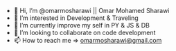 - 👋 Hi, I’m @omarmosharawi || Omar Mohamed Sharawi
- 👀 I’m interested in Development & Traveling
- 🌱 I’m currently improve my self in PY & JS & DB
- 💞️ I’m looking to collaborate on code development
- 📫 How to reach me => omarmosharawi@gmail.com

<!---
omarmosharawi/omarmosharawi is a ✨ special ✨ repository because its `README.md` (this file) appears on your GitHub profile.
You can click the Preview link to take a look at your changes.
--->
